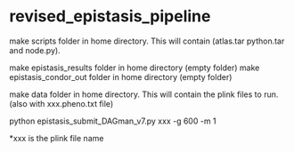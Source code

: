 # revised_epistasis_pipeline

make scripts folder in home directory. This will contain (atlas.tar python.tar and node.py).


make epistasis_results folder in home directory (empty folder)
make epistasis_condor_out folder in home directory (empty folder)

make data folder in home directory. This will contain the plink files to run. (also with xxx.pheno.txt file)

python epistasis_submit_DAGman_v7.py xxx -g 600 -m 1

*xxx is the plink file name
